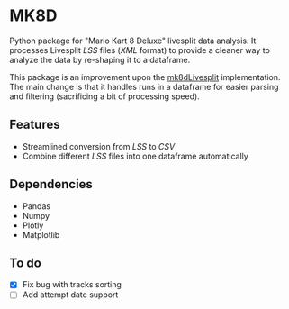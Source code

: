 # MK8D

Python package for "Mario Kart 8 Deluxe" livesplit data analysis.  It processes Livesplit *LSS* files (*XML* format) to provide a cleaner way to analyze the data by re-shaping it to a dataframe. 


This package is an improvement upon the [mk8dLivesplit](https://github.com/Chipdelmal/mk8dLivesplit) implementation. The main change is that it handles runs in a dataframe for easier parsing and filtering (sacrificing a bit of processing speed).
 
## Features

* Streamlined conversion from *LSS* to *CSV*
* Combine different *LSS* files into one dataframe automatically

## Dependencies

* Pandas
* Numpy
* Plotly
* Matplotlib

## To do

- [x] Fix bug with tracks sorting
- [ ] Add attempt date support
